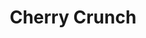 ---
title: Cherry Crunch
description:
tags: family dessert draft
source: Lenora Knight
yield: 
ingredients: 
- 1 can cherries
- 1 1/2 cups oats
- 1/4 cup flour
- 1/2 cup brown sugar
- 1/2 cup sugar
- 1 tsp cinnamon
- 1/4 to 1/2 cup butter
- touch of milk
instructions: 
- Put cherries in a greased square baking pan
- Mix all other ingredients. Put on top of cherries
- Bake??
---